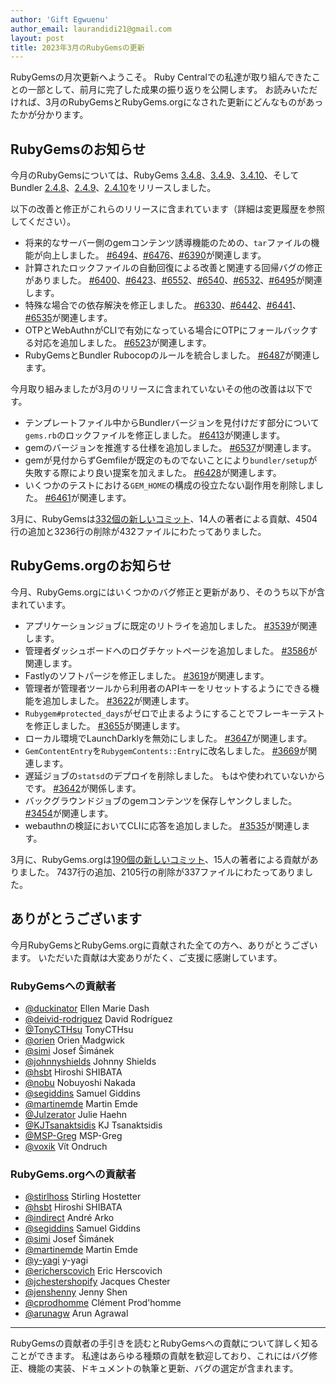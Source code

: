 ```yaml
---
author: 'Gift Egwuenu'
author_email: laurandidi21@gmail.com
layout: post
title: 2023年3月のRubyGemsの更新
---
```


RubyGemsの月次更新へようこそ。
Ruby Centralでの私達が取り組んできたことの一部として、前月に完了した成果の振り返りを公開します。
お読みいただければ、3月のRubyGemsとRubyGems.orgになされた更新にどんなものがあったかが分かります。

## RubyGemsのお知らせ

今月のRubyGemsについては、RubyGems
[3.4.8](https://github.com/rubygems/rubygems/blob/master/CHANGELOG.md#348--2023-03-08)、[3.4.9](https://github.com/rubygems/rubygems/blob/master/CHANGELOG.md#349--2023-03-20)、[3.4.10](https://github.com/rubygems/rubygems/blob/master/CHANGELOG.md#3410--2023-03-27)、そしてBundler
[2.4.8](https://github.com/rubygems/rubygems/blob/master/bundler/CHANGELOG.md#248-march-8-2023)、[2.4.9](https://github.com/rubygems/rubygems/blob/master/bundler/CHANGELOG.md#249-march-20-2023)、[2.4.10](https://github.com/rubygems/rubygems/blob/master/bundler/CHANGELOG.md#2410-march-27-2023)をリリースしました。

以下の改善と修正がこれらのリリースに含まれています（詳細は変更履歴を参照してください）。

- 将来的なサーバー側のgemコンテンツ誘導機能のための、`tar`ファイルの機能が向上しました。
  [#6494](https://github.com/rubygems/rubygems/pull/6494)、[#6476](https://github.com/rubygems/rubygems/pull/6476)、[#6390](https://github.com/rubygems/rubygems/pull/6390)が関連します。
- 計算されたロックファイルの自動回復による改善と関連する回帰バグの修正がありました。
  [#6400](https://github.com/rubygems/rubygems/pull/6400)、[#6423](https://github.com/rubygems/rubygems/pull/6423)、[#6552](https://github.com/rubygems/rubygems/pull/6552)、[#6540](https://github.com/rubygems/rubygems/pull/6540)、[#6532](https://github.com/rubygems/rubygems/pull/6532)、[#6495](https://github.com/rubygems/rubygems/pull/6495)が関連します。
- 特殊な場合での依存解決を修正しました。
  [#6330](https://github.com/rubygems/rubygems/pull/6330)、[#6442](https://github.com/rubygems/rubygems/pull/6442)、[#6441](https://github.com/rubygems/rubygems/pull/6441)、[#6535](https://github.com/rubygems/rubygems/pull/6535)が関連します。
- OTPとWebAuthnがCLIで有効になっている場合にOTPにフォールバックする対応を追加しました。
  [#6523](https://github.com/rubygems/rubygems/pull/6523)が関連します。
- RubyGemsとBundler Rubocopのルールを統合しました。
  [#6487](https://github.com/rubygems/rubygems/pull/6487)が関連します。

今月取り組みましたが3月のリリースに含まれていないその他の改善は以下です。

- テンプレートファイル中からBundlerバージョンを見付けだす部分について`gems.rb`のロックファイルを修正しました。
  [#6413](https://github.com/rubygems/rubygems/pull/6413)が関連します。
- gemのバージョンを推進する仕様を追加しました。
  [#6537](https://github.com/rubygems/rubygems/pull/6537)が関連します。
- gemが見付からずGemfileが既定のものでないことにより`bundler/setup`が失敗する際により良い提案を加えました。
  [#6428](https://github.com/rubygems/rubygems/pull/6428)が関連します。
- いくつかのテストにおける`GEM_HOME`の構成の役立たない副作用を削除しました。
  [#6461](https://github.com/rubygems/rubygems/pull/6461)が関連します。

3月に、RubyGemsは[332個の新しいコミット](https://github.com/rubygems/rubygems/compare/master@%7B2023-03-01%7D...master@%7B2023-03-31%7D)、14人の著者による貢献、4504行の追加と3236行の削除が432ファイルにわたってありました。

## RubyGems.orgのお知らせ

今月、RubyGems.orgにはいくつかのバグ修正と更新があり、そのうち以下が含まれています。

- アプリケーションジョブに既定のリトライを追加しました。
  [#3539](https://github.com/rubygems/rubygems.org/pull/3539)が関連します。
- 管理者ダッシュボードへのログチケットページを追加しました。
  [#3586](https://github.com/rubygems/rubygems.org/pull/3586)が関連します。
- Fastlyのソフトパージを修正しました。
  [#3619](https://github.com/rubygems/rubygems.org/pull/3619)が関連します。
- 管理者が管理者ツールから利用者のAPIキーをリセットするようにできる機能を追加しました。
  [#3622](https://github.com/rubygems/rubygems.org/pull/3622)が関連します。
- `Rubygem#protected_days`がゼロで止まるようにすることでフレーキーテストを修正しました。
  [#3655](https://github.com/rubygems/rubygems.org/pull/3655)が関連します。
- ローカル環境でLaunchDarklyを無効にしました。
  [#3647](https://github.com/rubygems/rubygems.org/pull/3647)が関連します。
- `GemContentEntry`を`RubygemContents::Entry`に改名しました。
  [#3669](https://github.com/rubygems/rubygems.org/pull/3669)が関連します。
- 遅延ジョブの`statsd`のデプロイを削除しました。
  もはや使われていないからです。
  [#3642](https://github.com/rubygems/rubygems.org/pull/3642)が関係します。
- バックグラウンドジョブのgemコンテンツを保存しヤンクしました。
  [#3454](https://github.com/rubygems/rubygems.org/pull/3454)が関連します。
- webauthnの検証においてCLIに応答を追加しました。
  [#3535](https://github.com/rubygems/rubygems.org/pull/3535)が関連します。

3月に、RubyGems.orgは[190個の新しいコミット](https://github.com/rubygems/rubygems.org/compare/master@%7B2023-03-01%7D...master@%7B2023-03-31%7D)、15人の著者による貢献がありました。
7437行の追加、2105行の削除が337ファイルにわたってありました。

## ありがとうございます

今月RubyGemsとRubyGems.orgに貢献された全ての方へ、ありがとうございます。
いただいた貢献は大変ありがたく、ご支援に感謝しています。

### RubyGemsへの貢献者

- [@duckinator](https://github.com/duckinator) Ellen Marie Dash
- [@deivid-rodriguez](https://github.com/deivid-rodriguez) David Rodríguez
- [@TonyCTHsu](https://github.com/TonyCTHsu) TonyCTHsu
- [@orien](https://github.com/orien) Orien Madgwick
- [@simi](https://github.com/simi) Josef Šimánek
- [@johnnyshields](https://github.com/johnnyshields) Johnny Shields
- [@hsbt](https://github.com/hsbt) Hiroshi SHIBATA
- [@nobu](https://github.com/nobu) Nobuyoshi Nakada
- [@segiddins](https://github.com/segiddins) Samuel Giddins
- [@martinemde](https://github.com/martinemde) Martin Emde
- [@Julzerator](https://github.com/Julzerator) Julie Haehn
- [@KJTsanaktsidis](https://github.com/KJTsanaktsidis) KJ Tsanaktsidis
- [@MSP-Greg](https://github.com/MSP-Greg) MSP-Greg
- [@voxik](https://github.com/voxik) Vít Ondruch
 
### RubyGems.orgへの貢献者

- [@stirlhoss](https://github.com/stirlhoss) Stirling Hostetter
- [@hsbt](https://github.com/hsbt) Hiroshi SHIBATA
- [@indirect](https://github.com/indirect) André Arko
- [@segiddins](https://github.com/segiddins) Samuel Giddins
- [@simi](https://github.com/simi) Josef Šimánek
- [@martinemde](https://github.com/martinemde) Martin Emde
- [@y-yagi](https://github.com/y-yagi) y-yagi
- [@ericherscovich](https://github.com/ericherscovich) Eric Herscovich
- [@jchestershopify](https://github.com/jchestershopify) Jacques Chester
- [@jenshenny](https://github.com/jenshenny) Jenny Shen
- [@cprodhomme](https://github.com/cprodhomme) Clément Prod'homme
- [@arunagw](https://github.com/arunagw) Arun Agrawal

---
RubyGemsの貢献者の手引きを読むとRubyGemsへの貢献について詳しく知ることができます。
私達はあらゆる種類の貢献を歓迎しており、これにはバグ修正、機能の実装、ドキュメントの執筆と更新、バグの選定が含まれます。
